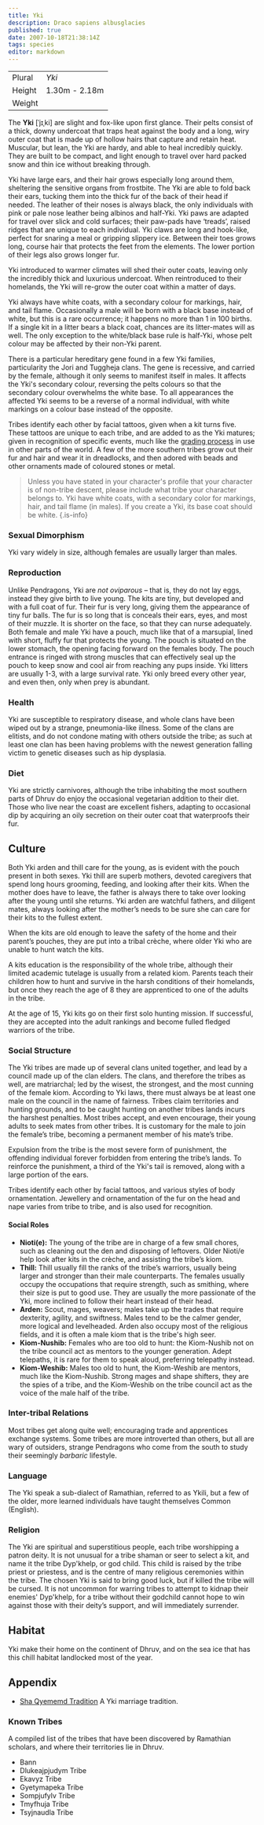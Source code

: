 ```yaml
---
title: Yki
description: Draco sapiens albusglacies
published: true
date: 2007-10-18T21:38:14Z
tags: species
editor: markdown
---
```


| | |
|-|-|
| Plural        | *Yki* |
| Height        | 1.30m - 2.18m |
| Weight        |  |

The **Yki** \[ˈjɪˌki\] are slight and fox-like upon first glance. Their pelts consist of a thick, downy undercoat that traps heat against the body and a long, wiry outer coat that is made up of hollow hairs that capture and retain heat. Muscular, but lean, the Yki are hardy, and able to heal incredibly quickly. They are built to be compact, and light enough to travel over hard packed snow and thin ice without breaking through.

Yki have large ears, and their hair grows especially long around them, sheltering the sensitive organs from frostbite. The Yki are able to fold back their ears, tucking them into the thick fur of the back of their head if needed. The leather of their noses is always black, the only individuals with pink or pale nose leather being albinos and half-Yki. Yki paws are adapted for travel over slick and cold surfaces; their paw-pads have ‘treads’, raised ridges that are unique to each individual. Yki claws are long and hook-like, perfect for snaring a meal or gripping slippery ice. Between their toes grows long, course hair that protects the feet from the elements. The lower portion of their legs also grows longer fur.

Yki introduced to warmer climates will shed their outer coats, leaving only the incredibly thick and luxurious undercoat. When reintroduced to their homelands, the Yki will re-grow the outer coat within a matter of days.

Yki always have white coats, with a secondary colour for markings, hair, and tail flame. Occasionally a male will be born with a black base instead of white, but this is a rare occurrence; it happens no more than 1 in 100 births. If a single kit in a litter bears a black coat, chances are its litter-mates will as well. The only exception to the white/black base rule is half-Yki, whose pelt colour may be affected by their non-Yki parent.

There is a particular hereditary gene found in a few Yki families, particularity the Jori and Tuggheja clans. The gene is recessive, and carried by the female, although it only seems to manifest itself in males. It affects the Yki's secondary colour, reversing the pelts colours so that the secondary colour overwhelms the white base. To all appearances the affected Yki seems to be a reverse of a normal individual, with white markings on a colour base instead of the opposite.

Tribes identify each other by facial tattoos, given when a kit turns five. These tattoos are unique to each tribe, and are added to as the Yki matures; given in recognition of specific events, much like the [grading process](/culture/grading-system) in use in other parts of the world. A few of the more southern tribes grow out their fur and hair and wear it in dreadlocks, and then adored with beads and other ornaments made of coloured stones or metal.

> Unless you have stated in your character's profile that your character is of non-tribe descent, please include what tribe your character belongs to. Yki have white coats, with a secondary color for markings, hair, and tail flame (in males). If you create a Yki, its base coat should be white.
{.is-info}

### Sexual Dimorphism

Yki vary widely in size, although females are usually larger than males.

### Reproduction

Unlike Pendragons, Yki are *not oviparous* – that is, they do not lay eggs, instead they give birth to live young. The kits are tiny, but developed and with a full coat of fur. Their fur is very long, giving them the appearance of tiny fur balls. The fur is so long that is conceals their ears, eyes, and most of their muzzle. It is shorter on the face, so that they can nurse adequately. Both female and male Yki have a pouch, much like that of a marsupial, lined with short, fluffy fur that protects the young. The pouch is situated on the lower stomach, the opening facing forward on the females body. The pouch entrance is ringed with strong muscles that can effectively seal up the pouch to keep snow and cool air from reaching any pups inside. Yki litters are usually 1-3, with a large survival rate. Yki only breed every other year, and even then, only when prey is abundant.

### Health

Yki are susceptible to respiratory disease, and whole clans have been wiped out by a strange, pneumonia-like illness. Some of the clans are elitists, and do not condone mating with others outside the tribe; as such at least one clan has been having problems with the newest generation falling victim to genetic diseases such as hip dysplasia.

### Diet

Yki are strictly carnivores, although the tribe inhabiting the most southern parts of Dhruv do enjoy the occasional vegetarian addition to their diet. Those who live near the coast are excellent fishers, adapting to occasional dip by acquiring an oily secretion on their outer coat that waterproofs their fur.

## Culture

Both Yki arden and thill care for the young, as is evident with the pouch present in both sexes. Yki thill are superb mothers, devoted caregivers that spend long hours grooming, feeding, and looking after their kits. When the mother does have to leave, the father is always there to take over looking after the young until she returns. Yki arden are watchful fathers, and diligent mates, always looking after the mother’s needs to be sure she can care for their kits to the fullest extent.

When the kits are old enough to leave the safety of the home and their parent’s pouches, they are put into a tribal crèche, where older Yki who are unable to hunt watch the kits.

A kits education is the responsibility of the whole tribe, although their limited academic tutelage is usually from a related kiom. Parents teach their children how to hunt and survive in the harsh conditions of their homelands, but once they reach the age of 8 they are apprenticed to one of the adults in the tribe.

At the age of 15, Yki kits go on their first solo hunting mission. If successful, they are accepted into the adult rankings and become fulled fledged warriors of the tribe.

### Social Structure

The Yki tribes are made up of several clans united together, and lead by a council made up of the clan elders. The clans, and therefore the tribes as well, are matriarchal; led by the wisest, the strongest, and the most cunning of the female kiom. According to Yki laws, there must always be at least one male on the council in the name of fairness. Tribes claim territories and hunting grounds, and to be caught hunting on another tribes lands incurs the harshest penalties. Most tribes accept, and even encourage, their young adults to seek mates from other tribes. It is customary for the male to join the female’s tribe, becoming a permanent member of his mate’s tribe.

Expulsion from the tribe is the most severe form of punishment, the offending individual forever forbidden from entering the tribe’s lands. To reinforce the punishment, a third of the Yki's tail is removed, along with a large portion of the ears.

Tribes identify each other by facial tattoos, and various styles of body ornamentation. Jewellery and ornamentation of the fur on the head and nape varies from tribe to tribe, and is also used for recognition.

#### Social Roles

- **Nioti(e):** The young of the tribe are in charge of a few small chores, such as cleaning out the den and disposing of leftovers. Older Nioti/e help look after kits in the crèche, and assisting the tribe’s kiom.
- **Thill:** Thill usually fill the ranks of the tribe’s warriors, usually being larger and stronger than their male counterparts. The females usually occupy the occupations that require strength, such as smithing, where their size is put to good use. They are usually the more passionate of the Yki, more inclined to follow their heart instead of their head.
- **Arden:** Scout, mages, weavers; males take up the trades that require dexterity, agility, and swiftness. Males tend to be the calmer gender, more logical and levelheaded. Arden also occupy most of the religious fields, and it is often a male kiom that is the tribe's high seer.
- **Kiom-Nushib:** Females who are too old to hunt: the Kiom-Nushib not on the tribe council act as mentors to the younger generation. Adept telepaths, it is rare for them to speak aloud, preferring telepathy instead.
- **Kiom-Weshib:** Males too old to hunt, the Kiom-Weshib are mentors, much like the Kiom-Nushib. Strong mages and shape shifters, they are the spies of a tribe, and the Kiom-Weshib on the tribe council act as the voice of the male half of the tribe.

### Inter-tribal Relations

Most tribes get along quite well; encouraging trade and apprentices exchange systems. Some tribes are more introverted than others, but all are wary of outsiders, strange Pendragons who come from the south to study their seemingly *barbaric* lifestyle. 

### Language

The Yki speak a sub-dialect of Ramathian, referred to as Ykili, but a few of the older, more learned individuals have taught themselves Common (English).

### Religion

The Yki are spiritual and superstitious people, each tribe worshipping a patron deity. It is not unusual for a tribe shaman or seer to select a kit, and name it the tribe Dyp'khelp, or god child. This child is raised by the tribe priest or priestess, and is the centre of many religious ceremonies within the tribe. The chosen Yki is said to bring good luck, but if killed the tribe will be cursed. It is not uncommon for warring tribes to attempt to kidnap their enemies' Dyp'khelp, for a tribe without their godchild cannot hope to win against those with their deity’s support, and will immediately surrender.

## Habitat

Yki make their home on the continent of Dhruv, and on the sea ice that has this chill habitat landlocked most of the year.

## Appendix

- [Sha Qyememd Tradition](/culture/sha-qyememd-tradition) A Yki marriage tradition.

### Known Tribes

A compiled list of the tribes that have been discovered by Ramathian scholars, and where their territories lie in Dhruv.

- Bann
- Dlukeajpjudym Tribe
- Ekavyz Tribe
- Gyetymapeka Tribe
- Sompjufylv Tribe
- Tmyfhuja Tribe
- Tsyjnaudla Tribe